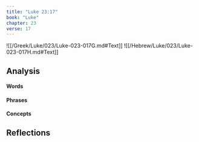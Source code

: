 ```yaml
---
title: "Luke 23:17"
book: "Luke"
chapter: 23
verse: 17
---
```

![[/Greek/Luke/023/Luke-023-017G.md#Text]]
![[/Hebrew/Luke/023/Luke-023-017H.md#Text]]

## Analysis

#### Words

#### Phrases

#### Concepts

## Reflections
